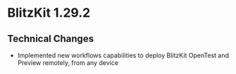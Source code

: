 # BlitzKit 1.29.2

## Technical Changes

- Implemented new workflows capabilities to deploy BlitzKit OpenTest and Preview remotely, from any device
